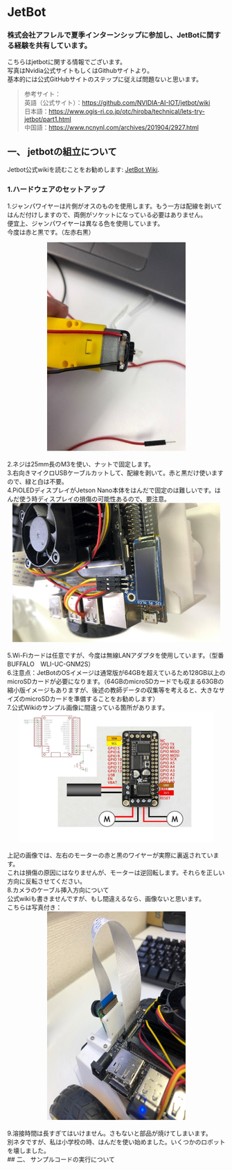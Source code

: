 # JetBot
### 株式会社アフレルで夏季インターンシップに参加し、JetBotに関する経験を共有しています。<br>
こちらはjetbotに関する情報でございます。<br>
写真はNvidia公式サイトもしくはGithubサイトより。<br>
基本的には公式GitHubサイトのステップに従えば問題ないと思います。<br>
>参考サイト：<br>
>英語（公式サイト）：https://github.com/NVIDIA-AI-IOT/jetbot/wiki<br>
>日本語：https://www.ogis-ri.co.jp/otc/hiroba/technical/lets-try-jetbot/part1.html<br>
>中国語：https://www.ncnynl.com/archives/201904/2927.html<br>
## 一、	jetbotの組立について
Jetbot公式wikiを読むことをお勧めします: [JetBot Wiki](https://github.com/NVIDIA-AI-IOT/jetbot/wiki).<br>
### 1.ハードウェアのセットアップ<br>
1.ジャンパワイヤーは片側がオスのものを使用します。もう一方は配線を剥いてはんだ付けしますので、両側がソケットになっている必要はありません。<br>
便宜上、ジャンパワイヤーは異なる色を使用しています。<br>
今度は赤と黒です。（左赤右黒）<br>
<div align=center><img width="320" height="480" src="https://github.com/FuhaoSun/jetbot/raw/master/photos/1.jpg"/></div><br>
2.ネジは25mm長のM3を使い、ナットで固定します。<br>
3.右向きマイクロUSBケーブルカットして、配線を剥いて。赤と黒だけ使いますので、緑と白は不要。<br>
4.PiOLEDディスプレイがJetson Nano本体をはんだで固定のは難しいです。はんだ使う時ディスプレイの損傷の可能性あるので、要注意。<br>
<div align=center><img width="480" height="320" src="https://github.com/FuhaoSun/jetbot/raw/master/photos/2.jpg"/></div><br>
5.Wi-Fiカードは任意ですが、今度は無線LANアダプタを使用しています。（型番BUFFALO　WLI-UC-GNM2S）<br>
6.注意点：JetBotのOSイメージは通常版が64GBを超えているため128GB以上のmicroSDカードが必要になります。（64GBのmicroSDカードでも収まる63GBの縮小版イメージもありますが、後述の教師データの収集等を考えると、大きなサイズのmicroSDカードを準備することをお勧めします）<br>
7.公式Wikiのサンプル画像に間違っている箇所があります。

<div align=center><img width="450" height="300" src="https://github.com/FuhaoSun/jetbot/raw/master/photos/3.jpg"/></div><br>
上記の画像では、左右のモーターの赤と黒のワイヤーが実際に裏返されています。<br>
これは損傷の原因にはなりませんが、モーターは逆回転します。それらを正しい方向に反転させてください。<br>
8.カメラのケーブル挿入方向について<br>
公式wikiも書きませんですが、もし間違えるなら、画像ないと思います。<br>
こちらは写真付き：<br>
<div align=center><img width="320" height="480" src="https://github.com/FuhaoSun/jetbot/raw/master/photos/4.jpg"/></div><br>
9.溶接時間は長すぎてはいけません。さもないと部品が焼けてしまいます。<br>
別ネタですが、私は小学校の時、はんだを使い始めました。いくつかのロボットを壊しました。<br>
  ## 二、	サンプルコードの実行について



